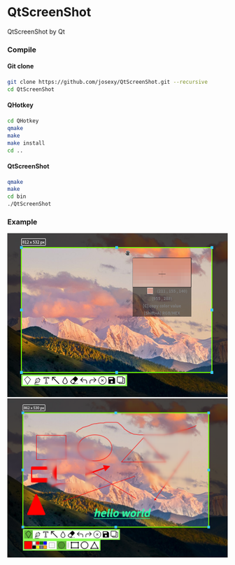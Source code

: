 # QtScreenShot
QtScreenShot by Qt

### Compile

#### Git clone

```bash
git clone https://github.com/josexy/QtScreenShot.git --recursive
cd QtScreenShot
```

#### QHotkey

```bash
cd QHotkey
qmake
make
make install
cd ..
```

#### QtScreenShot

```bash
qmake
make
cd bin
./QtScreenShot
```

### Example

<img src="screenshots/01.png" style="zoom:80%;" />

<img src="screenshots/02.png" style="zoom:80%;" />